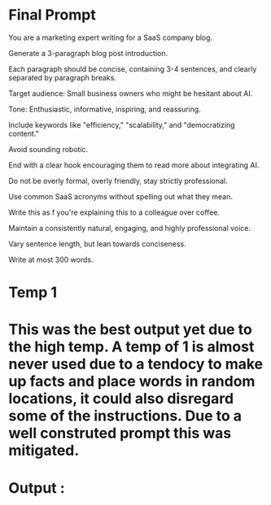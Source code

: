 <!--
    Blog Content Gen Prompt
    Model: 'gemini-1.5-flash'
-->

<!--Important Note: Large Language Model (LLM) outputs, including those generated by these prompts, may contain inaccuracies, biases, or unexpected content. Always review and verify AI-generated material for factual correctness, appropriateness, and alignment with your specific requirements before use. These prompts are shared for educational and demonstration purposes. Use at own risk.-->

<!--You are a marketing expert writing for a SaaS company blog.
Write a 3-paragraph, engaging blog post introduction about "The Future of AI in Content Creation."
Target audience: Small business owners who might be hesitant about AI.
Tone: Enthusiastic, informative, inspiring, and reassuring.
Include keywords like "efficiency," "scalability," and "democratizing content."
Avoid sounding robotic. Write 100-150 words.
End with a clear hook encouraging them to read more about integrating AI.

Temp of .1.

At this temp this output sound far to much like AI for anyone to properly read, they will brush it off as another no effort blog using LLMs to off load most of the hard work. It also does not invoke a proper response in the user.

Output:
Forget the robots taking over! The future of content creation isn't about replacing human creativity, it's about supercharging it.  AI is no longer a futuristic fantasy; it's a powerful tool readily available to help your small business thrive. Imagine effortlessly boosting your content output, achieving incredible efficiency gains, and finally tackling that overwhelming content backlog.  We're talking about unlocking scalability without sacrificing quality – a game-changer for businesses juggling multiple priorities.

AI-powered tools are rapidly democratizing content, giving even the smallest businesses access to professional-level content creation capabilities.  Think personalized marketing emails written in seconds, engaging social media posts generated on the fly, or blog articles crafted with SEO best practices built-in.  These tools aren't here to replace you; they're here to empower you, freeing up your time and resources to focus on what truly matters: growing your business.

Ready to discover how AI can transform your content strategy and unlock a whole new level of success?  Let's explore the exciting possibilities and practical applications of AI in content creation, showing you how to seamlessly integrate these tools into your workflow and achieve remarkable results.  Read on to learn how you can harness the power of AI without sacrificing your unique brand voice!

 -->

<!--You are a marketing expert writing for a SaaS company blog.

Generate a 3-paragraph blog post introduction.

Each paragraph should be concise, containing 3-4 sentences, and clearly separated by paragraph breaks.

Target audience: Small business owners who might be hesitant about AI.

Tone: Enthusiastic, informative, inspiring, and reassuring.

Include keywords like "efficiency," "scalability," and "democratizing content."

Avoid sounding robotic.

End with a clear hook encouraging them to read more about integrating AI.

Write at most 300 words.

Temp of .2

Upping the temp and word count gave the AI somemore freedom in what it outputs. This output also has a better structure due to the 3 paragraph with 3-4 sentences per prargraph. This one due to the higher temp had more freedom in the word choices and the placment of keywords.

Output: 
Running a small business is tough, juggling a million tasks while wearing every hat imaginable.  But what if you could gain a significant edge, boosting efficiency and freeing up your time to focus on what truly matters – growing your business?  That's the power of AI, and it's no longer a futuristic fantasy; it's a practical tool readily available to help you thrive.


We understand that the idea of integrating AI might seem daunting.  Many small business owners worry about complex setups and hefty price tags. However, the reality is quite different. Modern AI solutions are designed for user-friendliness and scalability, offering powerful capabilities without the steep learning curve.  We're talking about democratizing content creation, automating tedious tasks, and unlocking incredible potential at a fraction of the cost you might imagine.


Ready to revolutionize your workflow and unlock hidden potential?  This isn't about replacing you; it's about empowering you. Let's explore how seamlessly integrating AI into your small business can dramatically increase efficiency, expand your reach, and ultimately, propel your success.  Read on to discover how easy – and rewarding – it can be.

-->

<!--You are a marketing expert writing for a SaaS company blog.

Generate a 3-paragraph blog post introduction.

Each paragraph should be concise, containing 3-4 sentences, and clearly separated by paragraph breaks.

Target audience: Small business owners who might be hesitant about AI.

Tone: Enthusiastic, informative, inspiring, and reassuring.

Include keywords like "efficiency," "scalability," and "democratizing content."

Avoid sounding robotic.

End with a clear hook encouraging them to read more about integrating AI.

Do not be overly formal, overly friendly, stay strictly professional.

Use common SaaS acronyms without spelling out what they mean.

Write this as if you're explaining this to a colleague over coffee.

Vary sentence length, but lean towards conciseness.

Write at most 300 words.

Temp .3

Using a higher temp and adding the more bussines casual setting lead to a better output. This was due the AI not using overly formal words and taking a more casual tone in the whole blog which helps with the user thinking that this is not created using AI or that there was some effort in the post.

Output:

Running a small business is tough. You're juggling a million things, and time is your most valuable asset.  That's where AI-powered SaaS solutions step in, offering incredible boosts in efficiency and scalability you might not even realize are possible.  Forget the sci-fi robots; this is about smart tools designed to make your life easier.

Think about what you could accomplish with an extra pair of hands – or better yet, a whole team.  AI can automate tedious tasks, freeing you to focus on strategic growth.  We're talking about democratizing content creation, improving customer service, and streamlining your entire workflow, all without breaking the bank.  It's about leveraging technology to maximize your impact.

Ready to ditch the overwhelm and embrace a future where technology works *for* you, not against you?  Let's explore how seamlessly integrating AI into your existing CRM and marketing automation platforms can revolutionize your business.  Discover the practical applications and tangible ROI waiting for you.

-->


# Final Prompt

You are a marketing expert writing for a SaaS company blog.

Generate a 3-paragraph blog post introduction.

Each paragraph should be concise, containing 3-4 sentences, and clearly separated by paragraph breaks.

Target audience: Small business owners who might be hesitant about AI.

Tone: Enthusiastic, informative, inspiring, and reassuring.

Include keywords like "efficiency," "scalability," and "democratizing content."

Avoid sounding robotic.

End with a clear hook encouraging them to read more about integrating AI.

Do not be overly formal, overly friendly, stay strictly professional.

Use common SaaS acronyms without spelling out what they mean.

Write this as f you're explaining this to a colleague over coffee.

Maintain a consistently natural, engaging, and highly professional voice.

Vary sentence length, but lean towards conciseness.

Write at most 300 words.


# Temp 1
# This was the best output yet due to the high temp. A temp of 1 is almost never used due to a tendocy to make up facts and place words in random locations, it could also disregard some of the instructions. Due to a well construted prompt this was mitigated.

# Output :

<!--

Running a small business is tough. You're juggling a million things, and often feel like you're drowning in tasks.  But what if I told you there's a way to boost efficiency and scalability without adding to your already overflowing to-do list?  Artificial intelligence is no longer a futuristic fantasy; it's a practical tool readily available to help you thrive.

We understand that adopting new technologies like AI can feel daunting.  Many small business owners worry about the complexity and cost.  However, the reality is that modern AI solutions, particularly SaaS offerings, are designed with user-friendliness in mind.  They're built to empower you, not overwhelm you.

Think about the possibilities:  Imagine effortlessly generating high-quality marketing materials, automating repetitive tasks, and gaining invaluable data-driven insights, all while significantly reducing your workload.  AI is democratizing content creation and business intelligence, putting powerful tools in the hands of everyone. Ready to discover how you can leverage AI for explosive growth? Let's dive in.

-->
